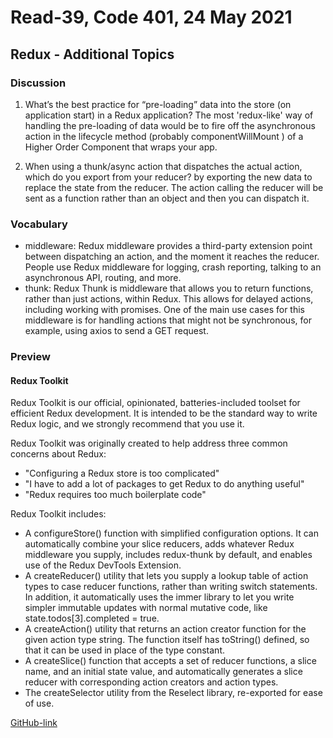 # Read-39, Code 401, 24 May 2021

## Redux - Additional Topics

### Discussion

1. What’s the best practice for “pre-loading” data into the store (on application start) in a Redux application?
   The most 'redux-like' way of handling the pre-loading of data would be to fire off the asynchronous action in the lifecycle method (probably componentWillMount ) of a Higher Order Component that wraps your app.

2. When using a thunk/async action that dispatches the actual action, which do you export from your reducer?
   by exporting the new data to replace the state from the reducer. The action calling the reducer will be sent as a function rather than an object and then you can dispatch it.

### Vocabulary

- middleware: Redux middleware provides a third-party extension point between dispatching an action, and the moment it reaches the reducer. People use Redux middleware for logging, crash reporting, talking to an asynchronous API, routing, and more.
- thunk: Redux Thunk is middleware that allows you to return functions, rather than just actions, within Redux. This allows for delayed actions, including working with promises. One of the main use cases for this middleware is for handling actions that might not be synchronous, for example, using axios to send a GET request.

### Preview

#### Redux Toolkit

Redux Toolkit is our official, opinionated, batteries-included toolset for efficient Redux development. It is intended to be the standard way to write Redux logic, and we strongly recommend that you use it.

Redux Toolkit was originally created to help address three common concerns about Redux:

- "Configuring a Redux store is too complicated"
- "I have to add a lot of packages to get Redux to do anything useful"
- "Redux requires too much boilerplate code"

Redux Toolkit includes:

- A configureStore() function with simplified configuration options. It can automatically combine your slice reducers, adds whatever Redux middleware you supply, includes redux-thunk by default, and enables use of the Redux DevTools Extension.
- A createReducer() utility that lets you supply a lookup table of action types to case reducer functions, rather than writing switch statements. In addition, it automatically uses the immer library to let you write simpler immutable updates with normal mutative code, like state.todos[3].completed = true.
- A createAction() utility that returns an action creator function for the given action type string. The function itself has toString() defined, so that it can be used in place of the type constant.
- A createSlice() function that accepts a set of reducer functions, a slice name, and an initial state value, and automatically generates a slice reducer with corresponding action creators and action types.
- The createSelector utility from the Reselect library, re-exported for ease of use.

[GitHub-link](https://omar-tarawneh.github.io/reading-notes/reading-notes-code401/read-39)
